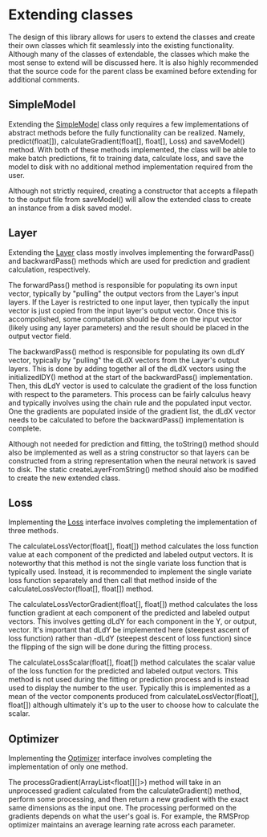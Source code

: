 # Extending classes

The design of this library allows for users to extend the classes and create their own classes which fit seamlessly into the existing functionality. Although 
many of the classes of extendable, the classes which make the most sense to extend will be discussed here. It is also highly recommended that the source code for the parent class be examined before extending for additional comments.

## SimpleModel

Extending the [SimpleModel](SimpleModel.md) class only requires a few implementations of abstract methods before the fully functionality can be realized.
Namely, predict(float[]), calculateGradient(float[], float[], Loss) and saveModel() method. With both of these methods implemented, 
the class will be able to make batch predictions, fit to training data, calculate loss, and save the model to disk with no additional method implementation required from the user.

Although not strictly required, creating a constructor that accepts a filepath to the output file from saveModel() will allow the extended class to create
an instance from a disk saved model.

## Layer

Extending the [Layer](Layer.md) class mostly involves implementing the forwardPass() and backwardPass() methods which are used for prediction and gradient calculation, respectively. 

The forwardPass() method is responsible for populating its own input vector, typically by "pulling" the output vectors from the Layer's input layers. If the Layer is restricted to one input layer, then typically the input vector is just copied from the input layer's output vector. Once this is accompolished, some computation should be done on the input vector (likely using any layer parameters) and the result should be placed in the output vector field.

The backwardPass() method is responsible for populating its own dLdY vector, typically by "pulling" the dLdX vectors from the Layer's output layers. This is done by adding together all of the dLdX vectors using the initializedlDY() method at the start of the backwardPass() implementation. Then, this dLdY vector is used to calculate the gradient of the loss function with respect to the parameters. This process can be fairly calculus heavy and typically involves using the chain rule and the populated input vector. One the gradients are populated inside of the gradient list, the dLdX vector needs to be calculated to before the backwardPass() implementation is complete.

Although not needed for prediction and fitting, the toString() method should also be implemented as well as a string constructor so that layers can be constructed from a string representation when the neural network is saved to disk. The static createLayerFromString() method should also be modified to create the new extended class.

## Loss

Implementing the [Loss](Loss.md) interface involves completing the implementation of three methods.

The calculateLossVector(float[], float[]) method calculates the loss function value at each component of the predicted and labeled output vectors. It is noteworthy that this method is not the single variate loss function that is typically used. Instead, it is recommended to implement the single variate loss function separately and then call that method inside of the calculateLossVector(float[], float[]) method.

The calculateLossVectorGradient(float[], float[]) method calculates the loss function gradient at each component of the predicted and labeled output vectors. This involves getting dLdY for each component in the Y, or output, vector. It's important that dLdY be implemented here (steepest ascent of loss function) rather than -dLdY (steepest descent of loss function) since the flipping of the sign will be done during the fitting process.

The calculateLossScalar(float[], float[]) method calculates the scalar value of the loss function for the predicted and labeled output vectors. This method is not used during the fitting or prediction process and is instead used to display the number to the user. Typically this is implemented as a mean of the vector components produced from calculateLossVector(float[], float[]) although ultimately it's up to the user to choose how to calculate the scalar.

## Optimizer

Implementing the [Optimizer](Optimizer.md) interface involves completing the implementation of only one method.

The processGradient(ArrayList<float[][]>) method will take in an unprocessed gradient calculated from the calculateGradient() method, perform some processing, and then return a new gradient with the exact same dimensions as the input one. The processing performed on the gradients depends on what the user's goal is. For example, the RMSProp optimizer maintains an average learning rate across each parameter.